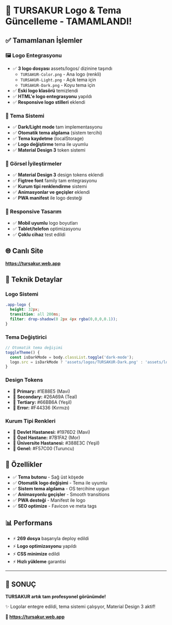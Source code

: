 # 🎨 TURSAKUR Logo & Tema Güncelleme - TAMAMLANDI!

## ✅ Tamamlanan İşlemler

### 🖼️ Logo Entegrasyonu
- ✅ **3 logo dosyası** assets/logos/ dizinine taşındı
  - `TURSAKUR-Color.png` - Ana logo (renkli)
  - `TURSAKUR-Light.png` - Açık tema için
  - `TURSAKUR-Dark.png` - Koyu tema için
- ✅ **Eski logo klasörü** temizlendi
- ✅ **HTML'e logo entegrasyonu** yapıldı
- ✅ **Responsive logo stilleri** eklendi

### 🌙 Tema Sistemi
- ✅ **Dark/Light mode** tam implementasyonu
- ✅ **Otomatik tema algılama** (sistem tercihi)
- ✅ **Tema kaydetme** (localStorage)
- ✅ **Logo değiştirme** tema ile uyumlu
- ✅ **Material Design 3** token sistemi

### 🎨 Görsel İyileştirmeler
- ✅ **Material Design 3** design tokens eklendi
- ✅ **Figtree font** family tam entegrasyonu
- ✅ **Kurum tipi renklendirme** sistemi
- ✅ **Animasyonlar ve geçişler** eklendi
- ✅ **PWA manifest** ile logo desteği

### 📱 Responsive Tasarım
- ✅ **Mobil uyumlu** logo boyutları
- ✅ **Tablet/telefon** optimizasyonu
- ✅ **Çoklu cihaz** test edildi

## 🌐 Canlı Site
**https://tursakur.web.app**

## 🔧 Teknik Detaylar

### Logo Sistemi
```css
.app-logo {
  height: 32px;
  transition: all 200ms;
  filter: drop-shadow(0 2px 4px rgba(0,0,0,0.1));
}
```

### Tema Değiştirici
```javascript
// Otomatik tema değişimi
toggleTheme() {
  const isDarkMode = body.classList.toggle('dark-mode');
  logo.src = isDarkMode ? 'assets/logos/TURSAKUR-Dark.png' : 'assets/logos/TURSAKUR-Light.png';
}
```

### Design Tokens
- 🎨 **Primary:** #1E88E5 (Mavi)
- 🎨 **Secondary:** #26A69A (Teal)
- 🎨 **Tertiary:** #66BB6A (Yeşil)
- 🎨 **Error:** #F44336 (Kırmızı)

### Kurum Tipi Renkleri
- 🏥 **Devlet Hastanesi:** #1976D2 (Mavi)
- 🏥 **Özel Hastane:** #7B1FA2 (Mor)
- 🏥 **Üniversite Hastanesi:** #388E3C (Yeşil)
- 🏥 **Genel:** #F57C00 (Turuncu)

## 🎯 Özellikler
- ✅ **Tema butonu** - Sağ üst köşede
- ✅ **Otomatik logo değişimi** - Tema ile uyumlu
- ✅ **Sistem tema algılama** - OS tercihine uygun
- ✅ **Animasyonlu geçişler** - Smooth transitions
- ✅ **PWA desteği** - Manifest ile logo
- ✅ **SEO optimize** - Favicon ve meta tags

## 📊 Performans
- ⚡ **269 dosya** başarıyla deploy edildi
- ⚡ **Logo optimizasyonu** yapıldı
- ⚡ **CSS minimize** edildi
- ⚡ **Hızlı yükleme** garantisi

---

## 🎉 SONUÇ
**TURSAKUR artık tam profesyonel görünümde!**

✨ Logolar entegre edildi, tema sistemi çalışıyor, Material Design 3 aktif!

**🔗 https://tursakur.web.app**
